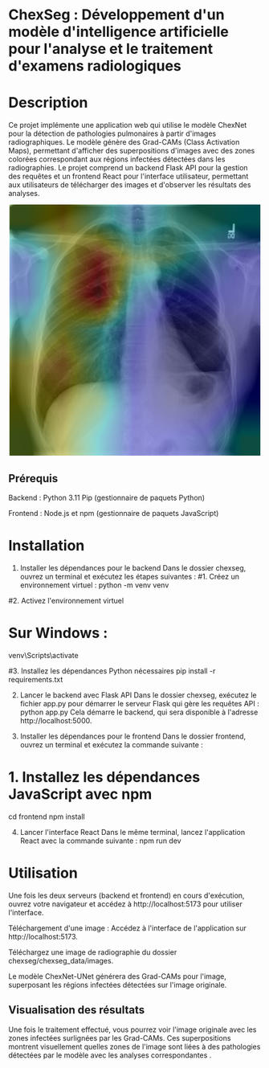 # ChexSeg : Développement d'un modèle d'intelligence artificielle pour l'analyse et le traitement d'examens radiologiques
# Description
Ce projet implémente une application web qui utilise le modèle ChexNet  pour la détection de pathologies pulmonaires à partir d'images radiographiques. Le modèle génère des Grad-CAMs (Class Activation Maps), permettant d'afficher des superpositions d'images avec des zones colorées correspondant aux régions infectées détectées dans les radiographies. Le projet comprend un backend Flask API pour la gestion des requêtes et un frontend React pour l'interface utilisateur, permettant aux utilisateurs de télécharger des images et d'observer les résultats des analyses.

<div align=center><img width="500" height="500" src="./localization/00008473_011-3.png"/></div>

## Prérequis

Backend :
Python 3.11
Pip (gestionnaire de paquets Python)

Frontend :
Node.js et npm (gestionnaire de paquets JavaScript)

# Installation
1. Installer les dépendances pour le backend
Dans le dossier chexseg, ouvrez un terminal et exécutez les étapes suivantes :
#1. Créez un environnement virtuel :
python -m venv venv

#2. Activez l'environnement virtuel
# Sur Windows :
venv\Scripts\activate

#3. Installez les dépendances Python nécessaires
pip install -r requirements.txt

2. Lancer le backend avec Flask API
Dans le dossier chexseg, exécutez le fichier app.py pour démarrer le serveur Flask qui gère les requêtes API :
python app.py
Cela démarre le backend, qui sera disponible à l'adresse http://localhost:5000.

3. Installer les dépendances pour le frontend
Dans le dossier frontend, ouvrez un terminal et exécutez la commande suivante :
# 1. Installez les dépendances JavaScript avec npm
cd frontend
npm install

4. Lancer l'interface React
Dans le même terminal, lancez l'application React avec la commande suivante :
npm run dev

# Utilisation

Une fois les deux serveurs (backend et frontend) en cours d'exécution, ouvrez votre navigateur et accédez à http://localhost:5173 pour utiliser l'interface.

Téléchargement d'une image :
Accédez à l'interface de l'application sur http://localhost:5173.

Téléchargez une image de radiographie du dossier chexseg/chexseg_data/images.

Le modèle ChexNet-UNet générera des Grad-CAMs pour l'image, superposant les régions infectées détectées sur l'image originale.

## Visualisation des résultats

Une fois le traitement effectué, vous pourrez voir l'image originale avec les zones infectées surlignées par les Grad-CAMs. Ces superpositions montrent visuellement quelles zones de l'image sont liées à des pathologies détectées par le modèle avec les analyses correspondantes .


